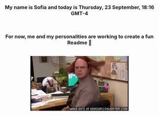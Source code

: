 


<div align="center">
<h3 >My name is Sofia and today is Thursday, 23 September, 18:16 GMT-4</h3><br>
<h3 >For now, me and my personalities are working to create a fun Readme 👋
</h3><br>
<img src='img/dwight.gif' alt='working...'/>
</div>
